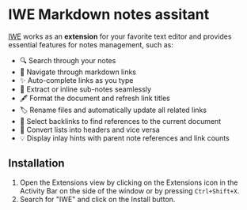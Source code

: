 # IWE Markdown notes assitant

[IWE](https://iwe.md) works as an **extension** for your favorite text editor and provides essential features for notes management, such as:

- 🔍 Search through your notes
- 🧭 Navigate through markdown links
- ✨ Auto-complete links as you type
- 🧩 Extract or inline sub-notes seamlessly
- 🖋️ Format the document and refresh link titles
- 🏷️ Rename files and automatically update all related links
- 🔗 Select backlinks to find references to the current document
- 🔄 Convert lists into headers and vice versa
- 💡 Display inlay hints with parent note references and link counts

## Installation

1. Open the Extensions view by clicking on the Extensions icon in the Activity Bar on the side of the window or by pressing `Ctrl+Shift+X`.
2. Search for "IWE" and click on the Install button.
